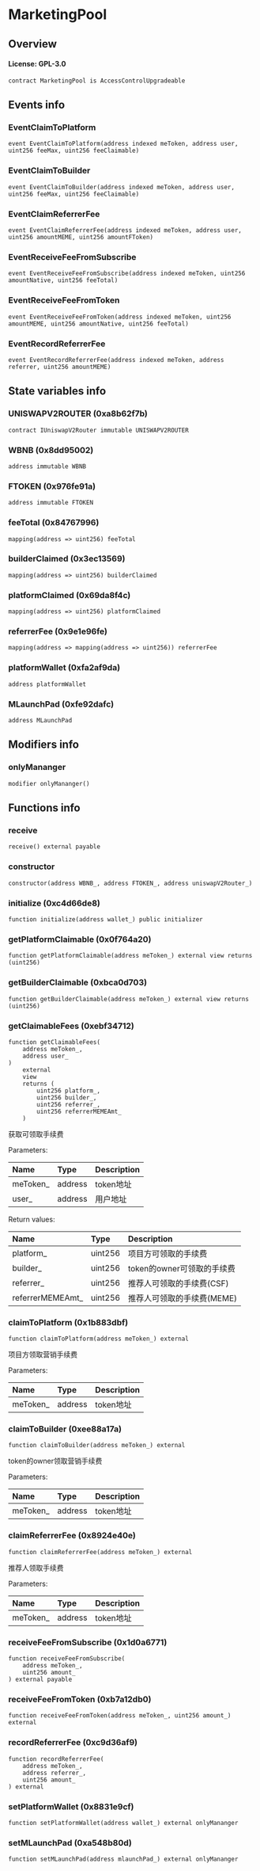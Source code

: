 # MarketingPool

## Overview

#### License: GPL-3.0

```solidity
contract MarketingPool is AccessControlUpgradeable
```


## Events info

### EventClaimToPlatform

```solidity
event EventClaimToPlatform(address indexed meToken, address user, uint256 feeMax, uint256 feeClaimable)
```


### EventClaimToBuilder

```solidity
event EventClaimToBuilder(address indexed meToken, address user, uint256 feeMax, uint256 feeClaimable)
```


### EventClaimReferrerFee

```solidity
event EventClaimReferrerFee(address indexed meToken, address user, uint256 amountMEME, uint256 amountFToken)
```


### EventReceiveFeeFromSubscribe

```solidity
event EventReceiveFeeFromSubscribe(address indexed meToken, uint256 amountNative, uint256 feeTotal)
```


### EventReceiveFeeFromToken

```solidity
event EventReceiveFeeFromToken(address indexed meToken, uint256 amountMEME, uint256 amountNative, uint256 feeTotal)
```


### EventRecordReferrerFee

```solidity
event EventRecordReferrerFee(address indexed meToken, address referrer, uint256 amountMEME)
```


## State variables info

### UNISWAPV2ROUTER (0xa8b62f7b)

```solidity
contract IUniswapV2Router immutable UNISWAPV2ROUTER
```


### WBNB (0x8dd95002)

```solidity
address immutable WBNB
```


### FTOKEN (0x976fe91a)

```solidity
address immutable FTOKEN
```


### feeTotal (0x84767996)

```solidity
mapping(address => uint256) feeTotal
```


### builderClaimed (0x3ec13569)

```solidity
mapping(address => uint256) builderClaimed
```


### platformClaimed (0x69da8f4c)

```solidity
mapping(address => uint256) platformClaimed
```


### referrerFee (0x9e1e96fe)

```solidity
mapping(address => mapping(address => uint256)) referrerFee
```


### platformWallet (0xfa2af9da)

```solidity
address platformWallet
```


### MLaunchPad (0xfe92dafc)

```solidity
address MLaunchPad
```


## Modifiers info

### onlyMananger

```solidity
modifier onlyMananger()
```


## Functions info

### receive

```solidity
receive() external payable
```


### constructor

```solidity
constructor(address WBNB_, address FTOKEN_, address uniswapV2Router_)
```


### initialize (0xc4d66de8)

```solidity
function initialize(address wallet_) public initializer
```


### getPlatformClaimable (0x0f764a20)

```solidity
function getPlatformClaimable(address meToken_) external view returns (uint256)
```


### getBuilderClaimable (0xbca0d703)

```solidity
function getBuilderClaimable(address meToken_) external view returns (uint256)
```


### getClaimableFees (0xebf34712)

```solidity
function getClaimableFees(
    address meToken_,
    address user_
)
    external
    view
    returns (
        uint256 platform_,
        uint256 builder_,
        uint256 referrer_,
        uint256 referrerMEMEAmt_
    )
```

获取可领取手续费


Parameters:

| Name     | Type    | Description |
| :------- | :------ | :---------- |
| meToken_ | address | token地址     |
| user_    | address | 用户地址        |


Return values:

| Name             | Type    | Description         |
| :--------------- | :------ | :------------------ |
| platform_        | uint256 | 项目方可领取的手续费          |
| builder_         | uint256 | token的owner可领取的手续费  |
| referrer_        | uint256 | 推荐人可领取的手续费(CSF)     |
| referrerMEMEAmt_ | uint256 | 推荐人可领取的手续费(MEME)    |

### claimToPlatform (0x1b883dbf)

```solidity
function claimToPlatform(address meToken_) external
```

项目方领取营销手续费


Parameters:

| Name     | Type    | Description |
| :------- | :------ | :---------- |
| meToken_ | address | token地址     |

### claimToBuilder (0xee88a17a)

```solidity
function claimToBuilder(address meToken_) external
```

token的owner领取营销手续费


Parameters:

| Name     | Type    | Description |
| :------- | :------ | :---------- |
| meToken_ | address | token地址     |

### claimReferrerFee (0x8924e40e)

```solidity
function claimReferrerFee(address meToken_) external
```

推荐人领取手续费


Parameters:

| Name     | Type    | Description |
| :------- | :------ | :---------- |
| meToken_ | address | token地址     |

### receiveFeeFromSubscribe (0x1d0a6771)

```solidity
function receiveFeeFromSubscribe(
    address meToken_,
    uint256 amount_
) external payable
```


### receiveFeeFromToken (0xb7a12db0)

```solidity
function receiveFeeFromToken(address meToken_, uint256 amount_) external
```


### recordReferrerFee (0xc9d36af9)

```solidity
function recordReferrerFee(
    address meToken_,
    address referrer_,
    uint256 amount_
) external
```


### setPlatformWallet (0x8831e9cf)

```solidity
function setPlatformWallet(address wallet_) external onlyMananger
```


### setMLaunchPad (0xa548b80d)

```solidity
function setMLaunchPad(address mlaunchPad_) external onlyMananger
```

